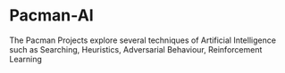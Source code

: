 # Pacman-AI
The Pacman Projects explore several techniques of Artificial Intelligence such as Searching, Heuristics, Adversarial Behaviour, Reinforcement Learning
